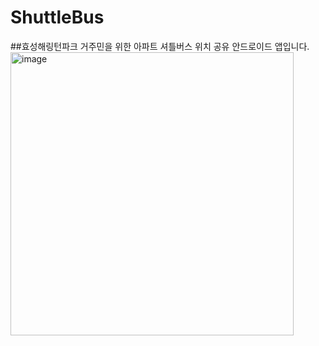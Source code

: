 # ShuttleBus

##효성해링턴파크 거주민을 위한 아파트 셔틀버스 위치 공유 안드로이드 앱입니다.
<img width="453" alt="image" src="https://user-images.githubusercontent.com/70501917/158760673-5f84b2fc-6333-4abe-b3c9-ba91a92ce867.png">
